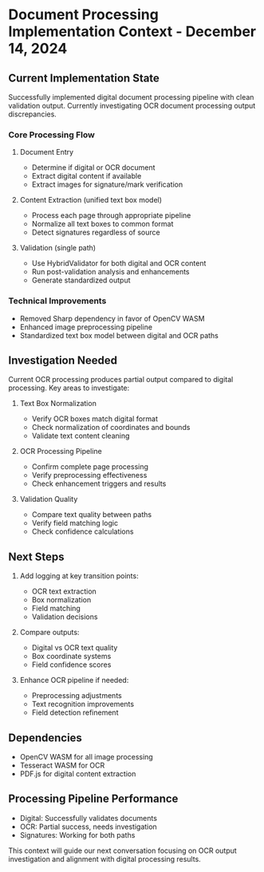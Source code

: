# Document Processing Implementation Context - December 14, 2024

## Current Implementation State

Successfully implemented digital document processing pipeline with clean validation output. Currently investigating OCR document processing output discrepancies.

### Core Processing Flow
1. Document Entry
   - Determine if digital or OCR document
   - Extract digital content if available
   - Extract images for signature/mark verification

2. Content Extraction (unified text box model)
   - Process each page through appropriate pipeline
   - Normalize all text boxes to common format
   - Detect signatures regardless of source

3. Validation (single path)
   - Use HybridValidator for both digital and OCR content
   - Run post-validation analysis and enhancements
   - Generate standardized output

### Technical Improvements
- Removed Sharp dependency in favor of OpenCV WASM
- Enhanced image preprocessing pipeline
- Standardized text box model between digital and OCR paths

## Investigation Needed
Current OCR processing produces partial output compared to digital processing. Key areas to investigate:

1. Text Box Normalization
   - Verify OCR boxes match digital format
   - Check normalization of coordinates and bounds
   - Validate text content cleaning

2. OCR Processing Pipeline
   - Confirm complete page processing
   - Verify preprocessing effectiveness
   - Check enhancement triggers and results

3. Validation Quality
   - Compare text quality between paths
   - Verify field matching logic
   - Check confidence calculations

## Next Steps
1. Add logging at key transition points:
   - OCR text extraction
   - Box normalization
   - Field matching
   - Validation decisions

2. Compare outputs:
   - Digital vs OCR text quality
   - Box coordinate systems
   - Field confidence scores

3. Enhance OCR pipeline if needed:
   - Preprocessing adjustments
   - Text recognition improvements
   - Field detection refinement

## Dependencies
- OpenCV WASM for all image processing
- Tesseract WASM for OCR
- PDF.js for digital content extraction

## Processing Pipeline Performance
- Digital: Successfully validates documents
- OCR: Partial success, needs investigation
- Signatures: Working for both paths

This context will guide our next conversation focusing on OCR output investigation and alignment with digital processing results.
